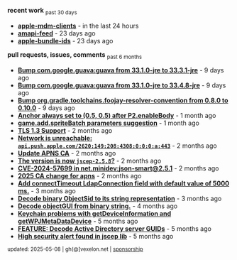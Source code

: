**recent work** <sub>past 30 days</sub>

  - **[apple-mdm-clients](https://github.com/petarov/apple-mdm-clients)** - in the last 24 hours
  - **[amapi-feed](https://github.com/petarov/amapi-feed)** - 23 days ago
  - **[apple-bundle-ids](https://github.com/petarov/apple-bundle-ids)** - 23 days ago

**pull requests, issues, comments** <sub>past 6 months</sub>

  - **[Bump com.google.guava:guava from 33.1.0-jre to 33.3.1-jre](https://github.com/petarov/apple-mdm-clients/pull/6#issuecomment-2835049988)** - 9 days ago
  - **[Bump com.google.guava:guava from 33.1.0-jre to 33.4.8-jre](https://github.com/petarov/apple-mdm-clients/pull/3#issuecomment-2834568299)** - 9 days ago
  - **[Bump org.gradle.toolchains.foojay-resolver-convention from 0.8.0 to 0.10.0](https://github.com/petarov/apple-mdm-clients/pull/1#issuecomment-2834560869)** - 9 days ago
  - **[Anchor always set to (0.5, 0.5) after P2.enableBody](https://github.com/phaserjs/phaser/issues/938)** - 1 month ago
  - **[game.add.spriteBatch parameters suggestion](https://github.com/phaserjs/phaser/issues/1000)** - 1 month ago
  - **[TLS 1.3 Support](https://github.com/eclipse-vertx/vert.x/issues/2729#issuecomment-2701144322)** - 2 months ago
  - **[Network is unreachable: `api.push.apple.com/2620:149:208:4308:0:0:0:a:443`](https://github.com/jchambers/pushy/issues/1044#issuecomment-2698360200)** - 2 months ago
  - **[Update APNS CA](https://github.com/petarov/apns-push-cmd/issues/11)** - 2 months ago
  - **[The version is now `jscep-2.5.8`?](https://github.com/seize-the-dave/jscep/issues/364)** - 2 months ago
  - **[CVE-2024-57699 in net.minidev:json-smart@2.5.1](https://github.com/AzureAD/microsoft-authentication-library-for-java/issues/908#issuecomment-2666788607)** - 2 months ago
  - **[2025 CA change for apns](https://github.com/jchambers/pushy/issues/1098#issuecomment-2642780976)** - 2 months ago
  - **[Add connectTimeout LdapConnection field with default value of 5000 ms.](https://github.com/fengtan/ldap-explorer/pull/63)** - 3 months ago
  - **[Decode binary ObjectSid to its string representation](https://github.com/fengtan/ldap-explorer/pull/62)** - 3 months ago
  - **[Decode objectGUI from binary string.](https://github.com/fengtan/ldap-explorer/pull/60#issuecomment-2560302176)** - 4 months ago
  - **[Keychain problems with getDeviceInformation and getWPJMetaDataDevice](https://github.com/AzureAD/microsoft-authentication-library-for-objc/issues/2393)** - 5 months ago
  - **[FEATURE: Decode Active Directory server GUIDs](https://github.com/fengtan/ldap-explorer/issues/33#issuecomment-2483148204)** - 5 months ago
  - **[High security alert found in jscep lib](https://github.com/seize-the-dave/jscep/issues/304#issuecomment-2468942681)** - 5 months ago

<sub>updated: 2025-05-08 | gh(@]vexelon.net | [sponsorship](https://liberapay.com/petarov)</sub>